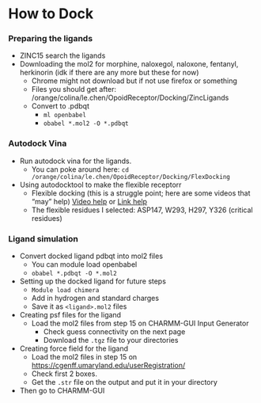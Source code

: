 # How to Dock
### Preparing the ligands
- ZINC15 search the ligands 
- Downloading the mol2 for morphine, naloxegol, naloxone, fentanyl, herkinorin (idk if there are any more but these for now) 
  - Chrome might not download but if not use firefox or something
  - Files you should get after: /orange/colina/le.chen/OpoidReceptor/Docking/ZincLigands
  - Convert to .pdbqt
      - ```ml openbabel```
      - ```obabel *.mol2 -O *.pdbqt```

### Autodock Vina
- Run autodock vina for the ligands.
  - You can poke around here: ```cd /orange/colina/le.chen/OpoidReceptor/Docking/FlexDocking```
- Using autodocktool to make the flexible receptorr
  - Flexible docking (this is a struggle point; here are some videos that “may” help)
  [Video help](https://www.youtube.com/watch?v=YTQIuUZRNbA&ab_channel=Euz%C3%A9bioGuimar%C3%A3es) or [Link help](
https://bioinformaticsreview.com/20201010/how-to-perform-flexible-docking-using-autodock-vina/)
  - The flexible residues I selected: ASP147, W293, H297, Y326 (critical residues)

### Ligand simulation
- Convert docked ligand pdbqt into mol2 files
	- You can module load openbabel
	- ```obabel *.pdbqt -O *.mol2```
- Setting up the docked ligand for future steps
	- ```Module load chimera``` 
	- Add in hydrogen and standard charges
	- Save it as ```<ligand>.mol2``` files
- Creating psf files for the ligand
	- Load the mol2 files from step 15 on CHARMM-GUI Input Generator 
		- Check guess connectivity on the next page
		- Download the ```.tgz``` file to your directories
- Creating force field for the ligand
	- Load the mol2 files in step 15 on https://cgenff.umaryland.edu/userRegistration/ 
	- Check first 2 boxes. 
	- Get the ```.str``` file on the output and put it in your directory
- Then go to CHARMM-GUI

	



